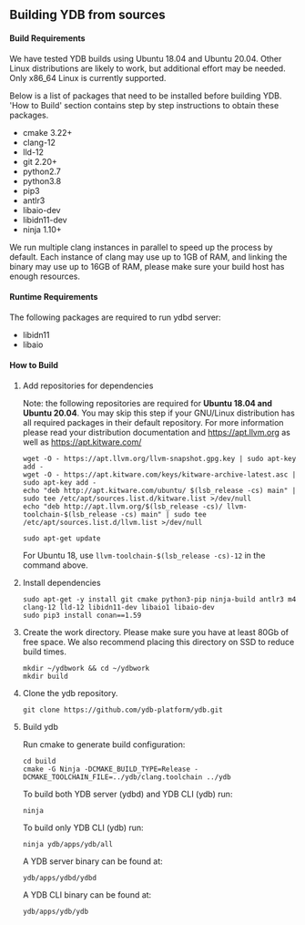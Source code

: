 ## Building YDB from sources

#### Build Requirements
 We have tested YDB builds using Ubuntu 18.04 and Ubuntu 20.04. Other Linux distributions are likely to work, but additional effort may be needed. Only x86_64 Linux is currently supported.

 Below is a list of packages that need to be installed before building YDB. 'How to Build' section contains step by step instructions to obtain these packages.

 - cmake 3.22+
 - clang-12
 - lld-12
 - git 2.20+
 - python2.7
 - python3.8
 - pip3
 - antlr3
 - libaio-dev
 - libidn11-dev
 - ninja 1.10+

 We run multiple clang instances in parallel to speed up the process by default. Each instance of clang may use up to 1GB of RAM, and linking the binary may use up to 16GB of RAM, please make sure your build host has enough resources.

#### Runtime Requirements
 The following packages are required to run ydbd server:

 - libidn11
 - libaio

#### How to Build

1. Add repositories for dependencies

    Note: the following repositories are required for **Ubuntu 18.04 and Ubuntu 20.04**. You may skip this step if your GNU/Linux distribution has all required packages in their default repository.
    For more information please read your distribution documentation and https://apt.llvm.org as well as https://apt.kitware.com/
     ```
    wget -O - https://apt.llvm.org/llvm-snapshot.gpg.key | sudo apt-key add -
    wget -O - https://apt.kitware.com/keys/kitware-archive-latest.asc | sudo apt-key add -
    echo "deb http://apt.kitware.com/ubuntu/ $(lsb_release -cs) main" | sudo tee /etc/apt/sources.list.d/kitware.list >/dev/null
    echo "deb http://apt.llvm.org/$(lsb_release -cs)/ llvm-toolchain-$(lsb_release -cs) main" | sudo tee /etc/apt/sources.list.d/llvm.list >/dev/null

    sudo apt-get update
     ```

   For Ubuntu 18, use `llvm-toolchain-$(lsb_release -cs)-12` in the command above.

1. Install dependencies

    ```
    sudo apt-get -y install git cmake python3-pip ninja-build antlr3 m4 clang-12 lld-12 libidn11-dev libaio1 libaio-dev
    sudo pip3 install conan==1.59
     ```

 1. Create the work directory. Please make sure you have at least 80Gb of free space. We also recommend placing this directory on SSD to reduce build times.
    ```
    mkdir ~/ydbwork && cd ~/ydbwork
    mkdir build
    ```

 1. Clone the ydb repository.
    ```
    git clone https://github.com/ydb-platform/ydb.git
    ```

 1. Build ydb

    Run cmake to generate build configuration:

    ```
    cd build
    cmake -G Ninja -DCMAKE_BUILD_TYPE=Release -DCMAKE_TOOLCHAIN_FILE=../ydb/clang.toolchain ../ydb
    ```

    To build both YDB server (ydbd) and YDB CLI (ydb) run:
    ```
    ninja
    ```

    To build only YDB CLI (ydb) run:
    ```
    ninja ydb/apps/ydb/all
    ```

    A YDB server binary can be found at:
    ```
    ydb/apps/ydbd/ydbd
    ```
    A YDB CLI binary can be found at:
    ```
    ydb/apps/ydb/ydb
    ```
